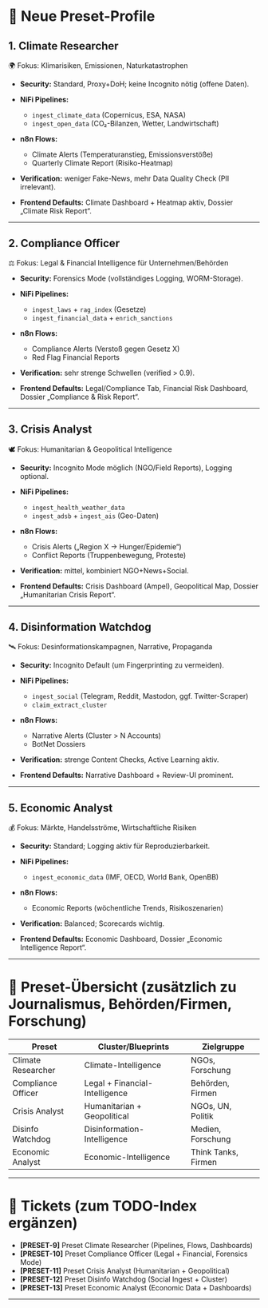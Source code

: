 # 📑 Neue Preset-Profile

## 1. **Climate Researcher**

🌍 Fokus: Klimarisiken, Emissionen, Naturkatastrophen

* **Security:** Standard, Proxy+DoH; keine Incognito nötig (offene Daten).
* **NiFi Pipelines:**

  * `ingest_climate_data` (Copernicus, ESA, NASA)
  * `ingest_open_data` (CO₂-Bilanzen, Wetter, Landwirtschaft)
* **n8n Flows:**

  * Climate Alerts (Temperaturanstieg, Emissionsverstöße)
  * Quarterly Climate Report (Risiko-Heatmap)
* **Verification:** weniger Fake-News, mehr Data Quality Check (PII irrelevant).
* **Frontend Defaults:** Climate Dashboard + Heatmap aktiv, Dossier „Climate Risk Report“.

---

## 2. **Compliance Officer**

⚖️ Fokus: Legal & Financial Intelligence für Unternehmen/Behörden

* **Security:** Forensics Mode (vollständiges Logging, WORM-Storage).
* **NiFi Pipelines:**

  * `ingest_laws` + `rag_index` (Gesetze)
  * `ingest_financial_data` + `enrich_sanctions`
* **n8n Flows:**

  * Compliance Alerts (Verstoß gegen Gesetz X)
  * Red Flag Financial Reports
* **Verification:** sehr strenge Schwellen (verified > 0.9).
* **Frontend Defaults:** Legal/Compliance Tab, Financial Risk Dashboard, Dossier „Compliance & Risk Report“.

---

## 3. **Crisis Analyst**

🕊️ Fokus: Humanitarian & Geopolitical Intelligence

* **Security:** Incognito Mode möglich (NGO/Field Reports), Logging optional.
* **NiFi Pipelines:**

  * `ingest_health_weather_data`
  * `ingest_adsb` + `ingest_ais` (Geo-Daten)
* **n8n Flows:**

  * Crisis Alerts („Region X → Hunger/Epidemie“)
  * Conflict Reports (Truppenbewegung, Proteste)
* **Verification:** mittel, kombiniert NGO+News+Social.
* **Frontend Defaults:** Crisis Dashboard (Ampel), Geopolitical Map, Dossier „Humanitarian Crisis Report“.

---

## 4. **Disinformation Watchdog**

🛰️ Fokus: Desinformationskampagnen, Narrative, Propaganda

* **Security:** Incognito Default (um Fingerprinting zu vermeiden).
* **NiFi Pipelines:**

  * `ingest_social` (Telegram, Reddit, Mastodon, ggf. Twitter-Scraper)
  * `claim_extract_cluster`
* **n8n Flows:**

  * Narrative Alerts (Cluster > N Accounts)
  * BotNet Dossiers
* **Verification:** strenge Content Checks, Active Learning aktiv.
* **Frontend Defaults:** Narrative Dashboard + Review-UI prominent.

---

## 5. **Economic Analyst**

💰 Fokus: Märkte, Handelsströme, Wirtschaftliche Risiken

* **Security:** Standard; Logging aktiv für Reproduzierbarkeit.
* **NiFi Pipelines:**

  * `ingest_economic_data` (IMF, OECD, World Bank, OpenBB)
* **n8n Flows:**

  * Economic Reports (wöchentliche Trends, Risikoszenarien)
* **Verification:** Balanced; Scorecards wichtig.
* **Frontend Defaults:** Economic Dashboard, Dossier „Economic Intelligence Report“.

---

# 📂 Preset-Übersicht (zusätzlich zu Journalismus, Behörden/Firmen, Forschung)

| Preset             | Cluster/Blueprints             | Zielgruppe          |
| ------------------ | ------------------------------ | ------------------- |
| Climate Researcher | Climate-Intelligence           | NGOs, Forschung     |
| Compliance Officer | Legal + Financial-Intelligence | Behörden, Firmen    |
| Crisis Analyst     | Humanitarian + Geopolitical    | NGOs, UN, Politik   |
| Disinfo Watchdog   | Disinformation-Intelligence    | Medien, Forschung   |
| Economic Analyst   | Economic-Intelligence          | Think Tanks, Firmen |

---

# 📌 Tickets (zum TODO-Index ergänzen)

* **\[PRESET-9]** Preset Climate Researcher (Pipelines, Flows, Dashboards)
* **\[PRESET-10]** Preset Compliance Officer (Legal + Financial, Forensics Mode)
* **\[PRESET-11]** Preset Crisis Analyst (Humanitarian + Geopolitical)
* **\[PRESET-12]** Preset Disinfo Watchdog (Social Ingest + Cluster)
* **\[PRESET-13]** Preset Economic Analyst (Economic Data + Dashboards)

---
